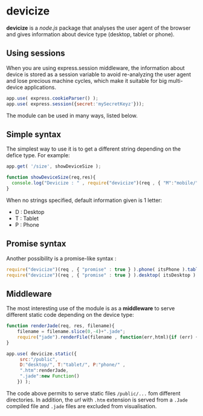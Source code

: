 # devicize #

**devicize** is a *node.js* package that analyses the user agent of the browser and gives information about device type (desktop, tablet or phone).

## Using sessions ##
When you are using express.session middleware, the information about device is stored as a session variable to avoid re-analyzing the user agent and lose precious machine cycles, which make it suitable for big multi-device applications.

```javascript
app.use( express.cookieParser() );
app.use( express.session({secret:'mySecretKeyz'}));
```
The module can be used in many ways, listed below.

## Simple syntax ##
The simplest way to use it is to get a different string depending on the defice type. For example:

```javascript
app.get( '/size', showDeviceSize );

function showDeviceSize(req,res){
  console.log("Devicize : " , require("devicize")(req , { "M":"mobile/" , "T":"tablet/" , "P":"phone/" }));
}
```

When no strings specified, default information given is 1 letter:
  - D : Desktop 
  - T : Tablet
  - P : Phone

## Promise syntax ##

Another possibility is a promise-like syntax :

```javascript
require("devicize")(req , { "promise" : true } ).phone( itsPhone ).tablet( itsTablet ).desktop( itsDesktop );
require("devicize")(req , { "promise" : true } ).desktop( itsDesktop ).otherwise( itsNotDesktop );
```

## Middleware ##
The most interesting use of the module is as a **middleware** to serve different static code depending on the device type:

```javascript
function renderJade(req, res, filename){
    filename = filename.slice(0,-4)+".jade";
    require("jade").renderFile(filename , function(err,html){if (err) {res.send(500);} else {res.send(200,html);}});
}

app.use( devicize.static({
     src:"/public",
     D:"desktop/", T:"tablet/", P:"phone/" ,
     ".htm":renderJade,
     ".jade":new Function()
    }) );
```

The code above permits to serve static files `/public/...` fom different directories.
In addition, the *url* with `.htm` extension is served from a `.Jade` compiled file and `.jade` files are excluded from visualisation.